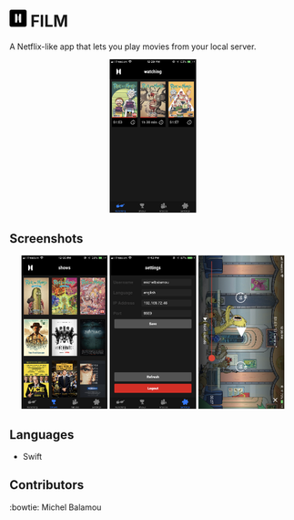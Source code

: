 # <img src="images/logo.png" width="30px" height="30px"/> FILM

  A Netflix-like app that lets you play movies from your local server.

  <p align="center">
  <img src="images/watching.PNG" width="30%"/>
  </p>

## Screenshots

  <p align="center">
  <img src="images/shows.PNG" width="30%"/> <img src="images/settings.PNG" width="30%"/> <img src="images/player.PNG" width="30%"/>
  </p>

## Languages

  - Swift

## Contributors
  :bowtie: Michel Balamou
